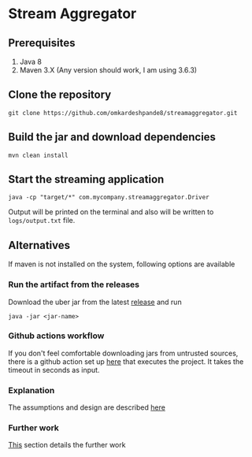 # Stream Aggregator

## Prerequisites
1. Java 8
2. Maven 3.X (Any version should work, I am using 3.6.3)

## Clone the repository
```
git clone https://github.com/omkardeshpande8/streamaggregator.git
```

## Build the jar and download dependencies
```
mvn clean install
```

## Start the streaming application
```
java -cp "target/*" com.mycompany.streamaggregator.Driver
```
Output will be printed on the terminal and also will be written to `logs/output.txt` file.

## Alternatives
If maven is not installed on the system, following options are available
### Run the artifact from the releases
Download the uber jar from the latest [release](https://github.com/omkardeshpande8/streamaggregator/releases) and run
```
java -jar <jar-name>
```
### Github actions workflow
If you don't feel comfortable downloading jars from untrusted sources, there is a github action set up [here](https://github.com/omkardeshpande8/streamaggregator/actions/workflows/run.yml) that executes the project. It takes the timeout in seconds as input.

### Explanation
The assumptions and design are described [here](docs/explanation.md)

### Further work
[This](docs/further.md) section details the further work
